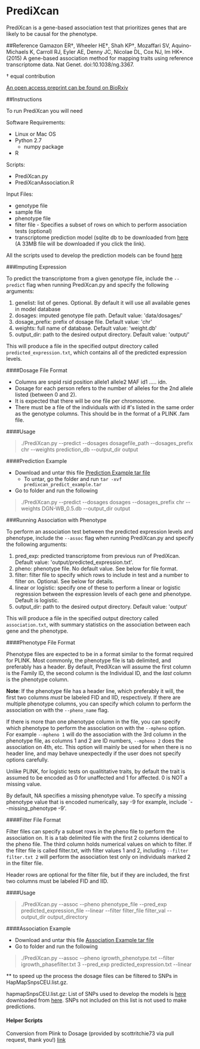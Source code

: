 PrediXcan
=========

PrediXcan is a gene-based association test that prioritizes genes that are likely to be causal for the phenotype. 

##Reference
Gamazon ER†, Wheeler HE†, Shah KP†, Mozaffari SV, Aquino-Michaels K, Carroll RJ, Eyler AE, Denny JC, Nicolae DL, Cox NJ, Im HK*. (2015) A gene-based association method for mapping traits using reference transcriptome data. Nat Genet. doi:10.1038/ng.3367.

† equal contribution

[An open access preprint can be found on BioRxiv](http://biorxiv.org/content/early/2015/06/17/020164)

##Instructions

To run PrediXcan you will need

Software Requirements:

- Linux or Mac OS
- Python 2.7
    - numpy package
- R

Scripts:

- PrediXcan.py
- PrediXcanAssociation.R

Input Files: 

- genotype file 
- sample file
- phenotype file
- filter file - Specifies a subset of rows on which to perform association tests (optional)
- transcriptome prediction model (sqlite db to be downloaded from [here](https://s3.amazonaws.com/imlab-open/Data/PredictDB/DGN-WB-unscaled_0.5.db "DGN-WB-EN-unscaled_0.5") (A 33MB file will be downloaded if you click the link).

All the scripts used to develop the prediction models can be found [here](https://github.com/hakyimlab/PrediXcan/tree/master/Paper-Scripts/Heather/DGN-calc-weights "Prediction Model Pipeline")

###Imputing Expression

To predict the transcriptome from a given genotype file, include the `--predict` flag when running PrediXcan.py and specify the following arguments:

1. genelist: list of genes. Optional. By default it will use all available genes in model database
2. dosages: imputed genotype file path. Default value: 'data/dosages/'
3. dosage_prefix: prefix of dosage file. Default value: 'chr' 
4. weights: full name of database. Default value: 'weight.db'
5. output_dir: path to the desired output directory.  Default value: 'output/'

This will produce a file in the specified output directory called `predicted_expression.txt`, which contains all of the predicted expression levels.

####Dosage File Format
- Columns are snpid rsid position allele1 allele2 MAF id1 ..... idn.
- Dosage for each person refers to the number of alleles for the 2nd allele listed (between 0 and 2).
- It is expected that there will be one file per chromosome.
- There must be a file of the individuals with id #'s listed in the same order as the genotype columns. This should be in the format of a PLINK .fam file.

####Usage
> ./PrediXcan.py  --predict --dosages dosagefile_path  --dosages_prefix chr --weights prediction_db --output_dir output

####Prediction Example
- Download and untar this file [Prediction Example tar file](https://s3.amazonaws.com/imlab-open/Data/PredictDB/predixcan_predict_example.tar)
    - To untar, go the folder and run `tar -xvf predixcan_predict_example.tar`
- Go to folder and run the following

> ./PrediXcan.py --predict --dosages dosages --dosages_prefix chr --weights DGN-WB_0.5.db --output_dir output

###Running Association with Phenotype

To perform an association test between the predicted expression levels and phenotype, include the `--assoc` flag when running PrediXcan.py and specify the following arguments:

1. pred_exp: predicted transcriptome from previous run of PrediXcan.  Default value: 'output/predicted_expression.txt'.
2. pheno: phenotype file.  No default value.  See below for file format.
3. filter: filter file to specify which rows to include in test and a number to filter on.  Optional. See below for details.
4. linear or logistic: specify one of these to perform a linear or logistic regression between the expression levels of each gene and phenotype.  Default is logistic.
5. output_dir: path to the desired output directory. Default value: 'output'

This will produce a file in the specified output directory called `association.txt`, with summary statistics on the association between each gene and the phenotype.

####Phenotype File Format

Phenotype files are expected to be in a format similar to the format required for PLINK.  Most commonly, the phenotype file is tab delimited, and preferably has a header.  By default, PrediXcan will assume the first column is the Family ID, the second column is the Individual ID, and the *last* column is the phenotype column.

**Note**: If the phenotype file has a header line, which preferably it will, the first two columns *must* be labeled FID and IID, respectively.  If there are multiple phenotype columns, you can specify which column to perform the association on with the `--pheno_name` flag.

If there is more than one phenotype column in the file, you can specify which phenotype to perform the association on with the `--mpheno` option.  For example `--mpheno 1` will do the association with the 3rd column in the phenotype file, as columns 1 and 2 are ID numbers, `--mpheno 2` does the association on 4th, etc. This option will mainly be used for when there is no header line, and may behave unexpectedly if the user does not specify options carefully.

Unlike PLINK, for logistic tests on qualititative traits, by default the trait is assumed to be encoded as 0 for unaffected and 1 for affected.  0 is NOT a missing value.

By default, NA specifies a missing phenotype value.  To specify a missing phenotype value that is encoded numerically, say -9 for example, include `--missing_phenotype -9'.

####Filter File Format

Filter files can specify a subset rows in the pheno file to perform the association on.  It is a tab delimited file with the first 2 columns identical to the pheno file.  The third column holds numerical values on which to filter.  If the filter file is called filter.txt, with filter values 1 and 2, including `--filter filter.txt 2` will perform the association test only on individuals marked 2 in the filter file.

Header rows are optional for the filter file, but if they are included, the first two columns must be labeled FID and IID.

####Usage
> ./PrediXcan.py --assoc --pheno phenotype_file --pred_exp predicted_expression_file --linear --filter filter_file filter_val --output_dir output_directory

####Association Example
- Download and untar this file [Association Example tar file](https://s3.amazonaws.com/imlab-open/Data/PredictDB/predixcan_association_example.tar)
- Go to folder and run the following

> ./PrediXcan.py --assoc --pheno igrowth_phenotype.txt --filter igrowth_phasefilter.txt 3 --pred_exp predicted_expression.txt --linear

** to speed up the process the dosage files can be filtered to SNPs in HapMapSnpsCEU.list.gz.

hapmapSnpsCEU.list.gz: List of SNPs used to develop the models is [here](https://app.box.com/s/6ftz3lr5h6detnf2iwzc7soyo5szrrej "HapMap2 SNP set") downloaded from [here](http://hgdownload.cse.ucsc.edu/goldenPath/hg19/database/hapmapSnpsCEU.txt.gz "HapMap2 UCSC"). 
SNPs not included on this list is not used to make predictions.

#### Helper Scripts
Conversion from Plink to Dosage (provided by scottritchie73 via pull request, thank you!) [link](https://github.com/hakyimlab/PrediXcan/blob/master/Software/convert_plink_to_dosage.py)
